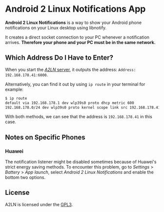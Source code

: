 # Android 2 Linux Notifications App
**Android 2 Linux Notifications** is a way to show your Android phone notifications on your Linux desktop using libnotify.

It creates a direct socket connection to your PC whenever a notification arrives. **Therefore your phone and your PC must be in the same network.**
## Which Address Do I Have to Enter?
When you start the [*A2LN* server](https://github.com/patri9ck/a2ln-server), it outputs the address: `Address: 192.168.178.41:6000`.

Alternatively, you can find it out by using `ip route` in your terminal for example:
```sh
$ ip route
default via 192.168.178.1 dev wlp39s0 proto dhcp metric 600
192.168.178.0/24 dev wlp39s0 proto kernel scope link src 192.168.178.41 metric 600
```
With both methods, we can see that the address is `192.168.178.41` in this case.
## Notes on Specific Phones
### Huawei
The notification listener might be disabled sometimes because of Huawei's strict energy saving methods. To encounter this problem, go to *Settings* > *Battery* > *App launch*, select *Android 2 Linux Notifications* and enable the bottom two options.
## License
A2LN is licensed under the [GPL3](LICENSE).
